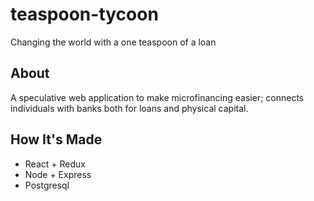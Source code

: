 # teaspoon-tycoon
Changing the world with a one teaspoon of a loan

## About

A speculative web application to make microfinancing easier; connects individuals with banks both for loans and physical capital.


## How It's Made

* React + Redux
* Node + Express
* Postgresql
